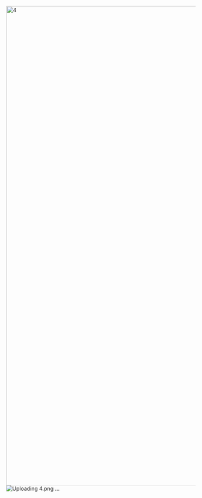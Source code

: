 <img width="1602" height="1275" alt="4" src="https://github.com/user-attachments/assets/1702f57f-3149-4f2a-b86d-aedfc86f3369" />![Uploading 4.png<img width="1578" height="842" alt="3" src="https://github.com/user-attachments/assets/82632f6e-763c-4d56-bfde-e3548086ca85" />
<img width="1580" height="367" alt="2" src="https://github.com/user-attachments/assets/3e1bac7e-987a-49b6-a695-d327b3a22ebb" />
<img width="1591" height="613" alt="1" src="https://github.com/user-attachments/assets/a21db62c-96d2-4415-8dbb-d55e68b0c267" />
…]()
